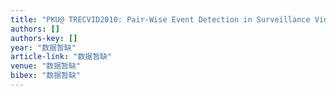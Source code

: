 ```yaml
---
title: "PKU@ TRECVID2010: Pair-Wise Event Detection in Surveillance Video."
authors: []
authors-key: []
year: "数据暂缺"
article-link: "数据暂缺"
venue: "数据暂缺"
bibex: "数据暂缺"
---
```

